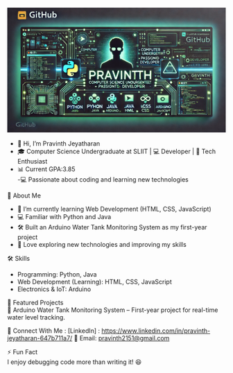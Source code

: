 ![Profile Banner](https://github.com/pravinth10/pravinth10/raw/main/github%20logo.webp)

- 👋 Hi, I’m Pravinth Jeyatharan
- 🎓 Computer Science Undergraduate at SLIIT | 💻 Developer | 🚀 Tech Enthusiast
- 📊 Current GPA:3.85  
-💻 Passionate about coding and learning new technologies

🚀 About Me 
- 🌱 I’m currently learning Web Development (HTML, CSS, JavaScript)
- 💻 Familiar with Python and Java
- 🛠 Built an Arduino Water Tank Monitoring System as my first-year project  
- 🚀 Love exploring new technologies and improving my skills

🛠 Skills  
- Programming: Python, Java  
- Web Development (Learning): HTML, CSS, JavaScript  
- Electronics & IoT: Arduino

📌 Featured Projects  
🔹 Arduino Water Tank Monitoring System – First-year project for real-time water level tracking.  

🔗 Connect With Me : 
[LinkedIn] : https://www.linkedin.com/in/pravinth-jeyatharan-647b711a7/
📧 Email: pravinth2151@gmail.com  

⚡ Fun Fact  
I enjoy debugging code more than writing it! 😆

<!---
pravinth10/pravinth10 is a ✨ special ✨ repository because its `README.md` (this file) appears on your GitHub profile.
You can click the Preview link to take a look at your changes.
--->
